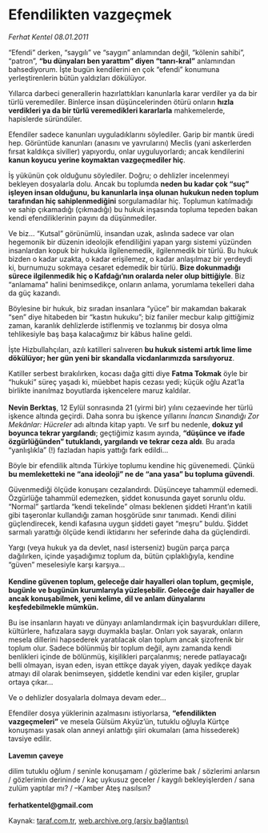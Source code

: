 # Efendilikten vazgeçmek

*Ferhat Kentel 08.01.2011*

<div class="yazi"><p>“Efendi” derken, “saygılı” ve “saygın” anlamından değil, “kölenin sahibi”, “patron”, <b>“bu dünyaları ben yarattım” diyen “tanrı-kral”</b> anlamından bahsediyorum. İşte bugün kendilerini en çok “efendi” konumuna yerleştirenlerin bütün yaldızları dökülüyor.</p>
<p>Yıllarca darbeci generallerin hazırlattıkları kanunlarla karar verdiler ya da bir türlü veremediler. Binlerce insan düşüncelerinden ötürü onların <b>hızla verdikleri ya da bir türlü veremedikleri kararlarla</b> mahkemelerde, hapislerde süründüler. </p>
<p>Efendiler sadece kanunları uyguladıklarını söylediler. Garip bir mantık üredi hep. Görüntüde kanunları (anasını ve yavrularını) Meclis (yani askerlerden fırsat kaldıkça siviller) yapıyordu, onlar uyguluyorlardı; ancak kendilerini <b>kanun koyucu yerine koymaktan vazgeçmediler hiç</b>.</p>
<p>İş yükünün çok olduğunu söylediler. Doğru; o dehlizler incelenmeyi bekleyen dosyalarla dolu. Ancak bu toplumda <b>neden bu kadar çok “suç” işleyen insan olduğunu, bu kanunlarla inşa olunan hukukun neden toplum tarafından hiç sahiplenmediğini</b> sorgulamadılar hiç. Toplumun katılmadığı ve sahip çıkamadığı (çıkmadığı) bu hukuk inşasında topluma tepeden bakan kendi efendiliklerinin payını da düşünmediler.</p>
<p>Ve biz... “Kutsal” görünümlü, insandan uzak, aslında sadece var olan hegemonik bir düzenin ideolojik efendiliğini yapan yargı sistemi yüzünden insanlardan kopuk bir hukukla ilgilenemedik, ilgilenmedik bir türlü. Bu hukuk bizden o kadar uzakta, o kadar erişilemez, o kadar anlaşılmaz bir yerdeydi ki, burnumuzu sokmaya cesaret edemedik bir türlü. <b>Bize dokunmadığı sürece ilgilenmedik hiç o Kafdağı’nın oralarda neler olup bittiğiyle</b>. Biz “anlamama” halini benimsedikçe, onların anlama, yorumlama tekelleri daha da güç kazandı.</p>
<p>Böylesine bir hukuk, biz sıradan insanlara “yüce” bir makamdan bakarak “sen” diye hitabeden bir “kastın hukuku”; biz faniler mecbur kalıp gittiğimiz zaman, karanlık dehlizlerde istiflenmiş ve tozlanmış bir dosya olma tehlikesiyle baş başa kalacağımız bir kâbus haline geldi.</p>
<p>İşte Hizbullahçıları, azılı katilleri salıveren <b>bu hukuk sistemi artık lime lime dökülüyor; her gün yeni bir skandalla vicdanlarımızda sarsılıyoruz</b>. </p>
<p>Katiller serbest bırakılırken, kocası dağa gitti diye <b>Fatma Tokmak</b> öyle bir “hukuki” süreç yaşadı ki, müebbet hapis cezası yedi; küçük oğlu Azat’la birlikte inanılmaz boyutlarda işkencelere maruz kaldılar.<br/><br/><b>Nevin Berktaş</b>, 12 Eylül sonrasında 21 (yirmi bir) yılını cezaevinde her türlü işkence altında geçirdi. Daha sonra bu işkence yıllarını <i>İnancın Sınandığı Zor Mekânlar: Hücreler</i> adı altında kitap yaptı. Ve sırf bu nedenle, <b>dokuz yıl boyunca tekrar yargılandı</b>; geçtiğimiz kasım ayında, <b>“düşünce ve ifade özgürlüğünden” tutuklandı, yargılandı ve tekrar ceza aldı</b>. Bu arada “yanlışlıkla” (!) fazladan hapis yattığı fark edildi... </p>
<p>Böyle bir efendilik altında Türkiye toplumu kendine hiç güvenemedi. Çünkü <b>bu memleketteki ne “ana ideoloji” ne de “ana yasa” bu topluma güvendi</b>.</p>
<p>Güvenmediği ölçüde konuşanı cezalandırdı. Düşünceye tahammül edemedi. Özgürlüğe tahammül edemezken, şiddet konusunda gayet sorunlu oldu. “Normal” şartlarda “kendi tekelinde” olması beklenen şiddeti Hrant’ın katili gibi taşeronlar kullandığı zaman hoşgörüde sınır tanımadı. Kendi dilini güçlendirecek, kendi kafasına uygun şiddeti gayet “meşru” buldu. Şiddet sarmalı yarattığı ölçüde kendi iktidarını her seferinde daha da güçlendirdi.</p>
<p>Yargı (veya hukuk ya da devlet, nasıl isterseniz) bugün parça parça dağılırken, içinde yaşadığımız toplum da, bütün çıplaklığıyla, kendine “güven” meselesiyle karşı karşıya... <br/><br/><b>Kendine güvenen toplum, geleceğe dair hayalleri olan toplum, geçmişle, bugünle ve bugünün kurumlarıyla yüzleşebilir. Geleceğe dair hayaller de ancak konuşabilmek, yeni kelime, dil ve anlam dünyalarını keşfedebilmekle mümkün. </b></p>
<p>Bu ise insanların hayatı ve dünyayı anlamlandırmak için başvurdukları dillere, kültürlere, hafızalara saygı duymakla başlar. Onları yok sayarak, onların mesela dillerini hapsederek yaratılacak olan toplum ancak şizofrenik bir toplum olur. Sadece bölünmüş bir toplum değil, aynı zamanda kendi benlikleri içinde de bölünmüş, kişilikleri parçalanmış; nerede patlayacağı belli olmayan, isyan eden, isyan ettikçe dayak yiyen, dayak yedikçe dayak atmayı dil olarak benimseyen, şiddetle kendini var eden kişiler, gruplar ortaya çıkar...</p>
<p>Ve o dehlizler dosyalarla dolmaya devam eder... </p>
<p>Efendiler dosya yüklerinin azalmasını istiyorlarsa, <b>“efendilikten vazgeçmeleri”</b> ve mesela Gülsüm Akyüz’ün, tutuklu oğluyla Kürtçe konuşması yasak olan anneyi anlattığı şiiri okumaları (ama hissederek) tavsiye edilir.<br/><br/><b>Lavemın çaveye </b></p>
<p>dilim tutuklu oğlum / seninle konuşamam / gözlerime bak / sözlerimi anlarsın / gözlerimin derininde / kaç uykusuz geceler / kaygılı bekleyişlerden / sana zulüm yaptılar mı? / –Kamber Ateş nasılsın?<br/><br/><b>ferhatkentel@gmail.com</b></p>
</div>

Kaynak: [taraf.com.tr](http://www.taraf.com.tr/ferhat-kentel/makale-efendilikten-vazgecmek.htm), [web.archive.org (arşiv bağlantısı)](http://web.archive.org/web/20131115214956/http://www.taraf.com.tr/ferhat-kentel/makale-efendilikten-vazgecmek.htm)
